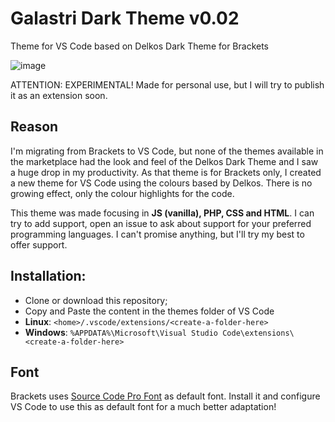 # Galastri Dark Theme v0.02
Theme for VS Code based on Delkos Dark Theme for Brackets

![image](https://user-images.githubusercontent.com/49572917/81100956-bbefd980-8ee3-11ea-8a36-377ade381611.png)

ATTENTION: EXPERIMENTAL!
Made for personal use, but I will try to publish it as an extension soon.

## Reason
I'm migrating from Brackets to VS Code, but none of the themes available in the marketplace had the look and feel of the Delkos Dark Theme and I saw a huge drop in my productivity. As that theme is for Brackets only, I created a new theme for VS Code using the colours based by Delkos. There is no growing effect, only the colour highlights for the code.

This theme was made focusing in **JS (vanilla), PHP, CSS and HTML**. I can try to add support, open an issue to ask about support for your preferred programming languages. I can't promise anything, but I'll try my best to offer support.

## Installation:
- Clone or download this repository;
- Copy and Paste the content in the themes folder of VS Code
- **Linux**: `<home>/.vscode/extensions/<create-a-folder-here>`
- **Windows**: `%APPDATA%\Microsoft\Visual Studio Code\extensions\<create-a-folder-here>`

## Font
Brackets uses [Source Code Pro Font](https://github.com/adobe-fonts/source-code-pro) as default font. Install it and configure VS Code to use this as default font for a much better adaptation!
